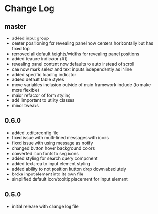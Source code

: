 # Change Log

## master

- added input group
- center positioning for revealing panel now centers horizontally but has fixed top
- removed all default heights/widths for revealing panel positions
- added feature indicator (#1)
- revealing panel content now defaults to auto instead of scroll
- can now mark select and text inputs independently as inline
- added specific loading indicator
- added default table styles
- move variables inclusion outside of main framework include (to make more flexible)
- major refactor of form styling
- add !important to utility classes
- minor tweaks

## 0.6.0

- added .editorconfig file
- fixed issue with multi-lined messages with icons
- fixed issue with using message as notify
- changed button hover background colors
- converted icon fonts to svg icons
- added styling for search query component
- added textarea to input element styling
- added ability to not position button drop down absolutely
- broke input element into its own file
- simplified default icon/tooltip placement for input element

## 0.5.0

- initial release with change log file
